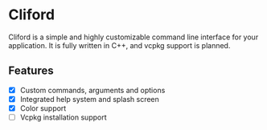 # Cliford

Cliford is a simple and highly customizable command line interface for your 
application. It is fully written in C++, and vcpkg support is planned.

## Features

- [x] Custom commands, arguments and options
- [x] Integrated help system and splash screen
- [x] Color support
- [ ] Vcpkg installation support
